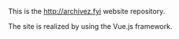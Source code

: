 This is the http://archivez.fyi website repository. 

The site is realized by using the Vue.js framework.